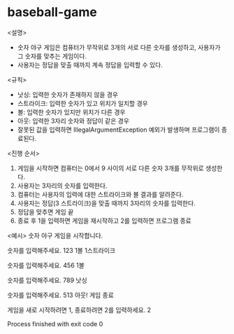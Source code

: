 # baseball-game
 
<설명>
- 숫자 야구 게임은 컴퓨터가 무작위로 3개의 서로 다른 숫자를 생성하고, 사용자가 그 숫자를 맞추는 게임이다.
- 사용자는 정답을 맞출 때까지 계속 정답을 입력할 수 있다.

<규칙>
- 낫싱: 입력한 숫자가 존재하지 않을 경우
- 스트라이크: 입력한 숫자가 있고 위치가 일치할 경우
- 볼: 입력한 숫자가 있지만 위치가 다른 경우
- 아웃: 입력한 3자리 숫자와 정답이 같은 경우
- 잘못된 값을 입력하면 IllegalArgumentException 예외가 발생하며 프로그램이 종료된다.

<진행 순서>
1. 게임을 시작하면 컴퓨터는 0에서 9 사이의 서로 다른 숫자 3개를 무작위로 생성한다.
2. 사용자는 3자리의 숫자를 입력한다.
3. 컴퓨터는 사용자의 입력에 대한 스트라이크와 볼 결과를 알려준다.
4. 사용자는 정답(3 스트라이크)을 맞출 때까지 3자리의 숫자를 입력한다.
5. 정답을 맞추면 게임 끝
6. 종료 후 1을 입력하면 게임을 재시작하고 2를 입력하면 프로그램 종료


<예시>
숫자 야구 게임을 시작합니다.

숫자를 입력해주세요.
123
1볼 1스트라이크

숫자를 입력해주세요.
456
1볼

숫자를 입력해주세요.
789
낫싱

숫자를 입력해주세요.
513
아웃! 게임 종료

게임을 새로 시작하려면 1, 종료하려면 2를 입력하세요.
2

Process finished with exit code 0